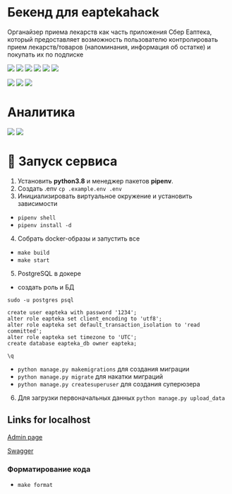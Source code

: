 # Бекенд для eaptekahack

Органайзер приема лекарств как часть приложения Сбер Еаптека, который предоставляет возможность пользователю контролировать прием лекарств/товаров (напоминания, информация об остатке) и покупать их по подписке


![](https://img.shields.io/badge/python-black)
![](https://img.shields.io/badge/django-black)
![](https://img.shields.io/badge/drf-black)
![](https://img.shields.io/badge/postgres-black)
![](https://img.shields.io/badge/celery-black)
![](https://img.shields.io/badge/redis-black)

[![](https://img.shields.io/badge/code%20style-black-000000.svg)](https://github.com/psf/black)
![](https://img.shields.io/badge/code_style-isort-black)
![](https://img.shields.io/badge/code_style-flake8-black)

# Аналитика

[![](https://img.shields.io/badge/Miro-UserStory_Map-00000.svg)](https://miro.com/app/board/o9J_lBnpZfM=/)
[![](https://img.shields.io/badge/Miro-MVP_CJM-00000.svg)](https://miro.com/app/board/o9J_lCcnyWY=/)


# 🚀 Запуск сервиса
1. Установить **python3.8** и менеджер пакетов **pipenv**.
2. Создать .env  `cp .example.env .env`
2. Инициализировать виртуальное окружение и установить зависимости
- `pipenv shell`
- `pipenv install -d`

4. Собрать docker-образы и запустить все
- `make build`
- `make start`

5. PostgreSQL в докере
- создать роль и БД
```  
sudo -u postgres psql

create user eapteka with password '1234';
alter role eapteka set client_encoding to 'utf8';
alter role eapteka set default_transaction_isolation to 'read committed';
alter role eapteka set timezone to 'UTC';
create database eapteka_db owner eapteka;

\q
```
- `python manage.py makemigrations` для создания миграции
- `python manage.py migrate` для накатки миграций
- `python manage.py createsuperuser` для создания суперюзера

6. Для загрузки первоначальных данных `python manage.py upload_data`

## Links for localhost
[Admin page](http://localhost:8000/admin)

[Swagger](http://localhost:8000/swagger)

### Форматирование кода
- `make format`